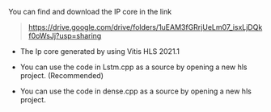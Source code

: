 You can find and download the IP core in the link
>https://drive.google.com/drive/folders/1uEAM3fGRrjUeLm07_isxLjDQkf0oWsJj?usp=sharing  
>
* The Ip core generated by using Vitis HLS 2021.1 

* You can use the code in Lstm.cpp as a source by opening a new hls project. (Recommended)
* You can use the code in dense.cpp as a source by opening a new hls project.
